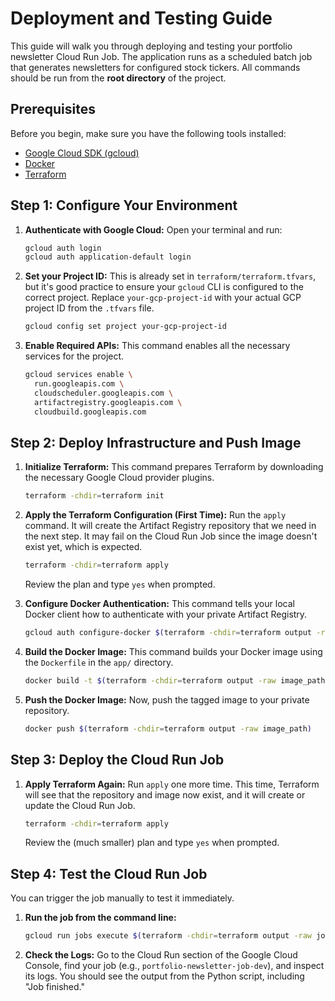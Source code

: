 # Deployment and Testing Guide

This guide will walk you through deploying and testing your portfolio newsletter Cloud Run Job. The application runs as a scheduled batch job that generates newsletters for configured stock tickers. All commands should be run from the **root directory** of the project.

## Prerequisites

Before you begin, make sure you have the following tools installed:
- [Google Cloud SDK (gcloud)](https://cloud.google.com/sdk/install)
- [Docker](https://docs.docker.com/get-docker/)
- [Terraform](https://learn.hashicorp.com/tutorials/terraform/install-cli)

## Step 1: Configure Your Environment

1.  **Authenticate with Google Cloud:**
    Open your terminal and run:
    ```bash
    gcloud auth login
    gcloud auth application-default login
    ```

2.  **Set your Project ID:**
    This is already set in `terraform/terraform.tfvars`, but it's good practice to ensure your `gcloud` CLI is configured to the correct project. Replace `your-gcp-project-id` with your actual GCP project ID from the `.tfvars` file.
    ```bash
    gcloud config set project your-gcp-project-id
    ```

3.  **Enable Required APIs:**
    This command enables all the necessary services for the project.
    ```bash
    gcloud services enable \
      run.googleapis.com \
      cloudscheduler.googleapis.com \
      artifactregistry.googleapis.com \
      cloudbuild.googleapis.com
    ```

## Step 2: Deploy Infrastructure and Push Image

1.  **Initialize Terraform:**
    This command prepares Terraform by downloading the necessary Google Cloud provider plugins.
    ```bash
    terraform -chdir=terraform init
    ```

2.  **Apply the Terraform Configuration (First Time):**
    Run the `apply` command. It will create the Artifact Registry repository that we need in the next step. It may fail on the Cloud Run Job since the image doesn't exist yet, which is expected.
    ```bash
    terraform -chdir=terraform apply
    ```
    Review the plan and type `yes` when prompted.

3.  **Configure Docker Authentication:**
    This command tells your local Docker client how to authenticate with your private Artifact Registry.
    ```bash
    gcloud auth configure-docker $(terraform -chdir=terraform output -raw region)-docker.pkg.dev
    ```

4.  **Build the Docker Image:**
    This command builds your Docker image using the `Dockerfile` in the `app/` directory.
    ```bash
    docker build -t $(terraform -chdir=terraform output -raw image_path) app/
    ```

5.  **Push the Docker Image:**
    Now, push the tagged image to your private repository.
    ```bash
    docker push $(terraform -chdir=terraform output -raw image_path)
    ```

## Step 3: Deploy the Cloud Run Job

1.  **Apply Terraform Again:**
    Run `apply` one more time. This time, Terraform will see that the repository and image now exist, and it will create or update the Cloud Run Job.
    ```bash
    terraform -chdir=terraform apply
    ```
    Review the (much smaller) plan and type `yes` when prompted.

## Step 4: Test the Cloud Run Job

You can trigger the job manually to test it immediately.

1.  **Run the job from the command line:**
    ```bash
    gcloud run jobs execute $(terraform -chdir=terraform output -raw job_name) --region $(terraform -chdir=terraform output -raw region)
    ```

2.  **Check the Logs:**
    Go to the Cloud Run section of the Google Cloud Console, find your job (e.g., `portfolio-newsletter-job-dev`), and inspect its logs. You should see the output from the Python script, including "Job finished."
